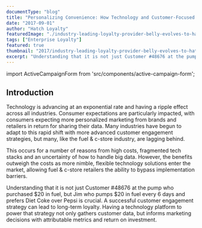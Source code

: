 ```yaml
---
documentType: "blog"
title: "Personalizing Convenience: How Technology and Customer-Focused Marketing Are Transforming the Fuel & Convenience Store Industry"
date: "2017-09-01"
author: "Hatch Loyalty"
featuredImage: "./industry-leading-loyalty-provider-belly-evolves-to-hatch.png"
tags: ["Enterprise Loyalty"]
featured: true
thumbnail: "2017/industry-leading-loyalty-provider-belly-evolves-to-hatch-thumb.png"
excerpt: "Understanding that it is not just Customer #48676 at the pump who purchased $20 in fuel, but Jim who pumps $20 in fuel every 6 days and prefers Diet Coke over Pepsi is crucial. A successful customer engagement strategy can lead to long-term loyalty. Having a technology platform to power that strategy not only gathers customer data, but informs marketing decisions with attributable metrics and return on investment."
---
```


import ActiveCampaignForm from 'src/components/active-campaign-form';

## Introduction

Technology is advancing at an exponential rate and having a ripple effect across all industries. Consumer expectations are particularly impacted, with consumers expecting more personalized marketing from brands and retailers in return for sharing their data. Many industries have begun to adapt to this rapid shift with more advanced customer engagement strategies, but many, like the fuel & c-store industry, are lagging behind.

This occurs for a number of reasons from high costs, fragmented tech stacks and an uncertainty of how to handle big data. However, the benefits outweigh the costs as more nimble, flexible technology solutions enter the market, allowing fuel & c-store retailers the ability to bypass implementation barriers.

Understanding that it is not just Customer #48676 at the pump who purchased $20 in fuel, but Jim who pumps $20 in fuel every 6 days and prefers Diet Coke over Pepsi is crucial. A successful customer engagement strategy can lead to long-term loyalty. Having a technology platform to power that strategy not only gathers customer data, but informs marketing decisions with attributable metrics and return on investment.

<ActiveCampaignForm formID="_form_9" formSrc="https://hatchloyalty.activehosted.com/f/embed.php?id=9"/>
